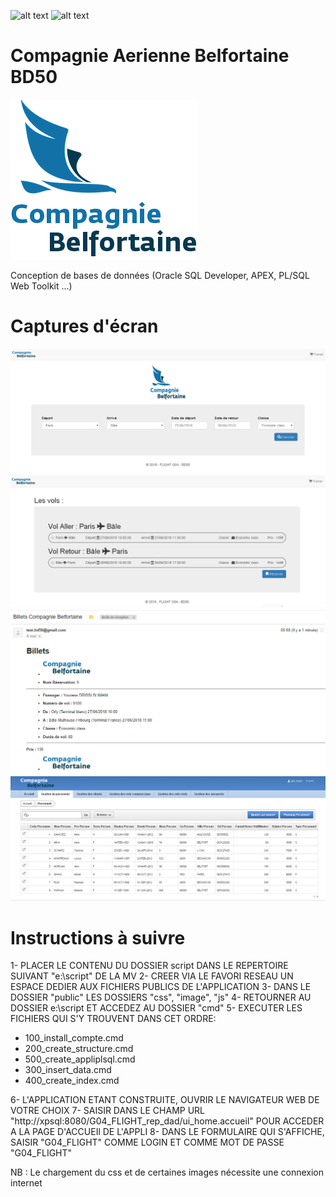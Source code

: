 ![alt text](https://img.icons8.com/color/48/000000/oracle-logo.png) ![alt text](https://img.icons8.com/color/48/000000/bootstrap.png)

# Compagnie Aerienne Belfortaine BD50

![alt text](https://github.com/dsyouness/Compagnie-Aerienne-BD50/blob/master/image/logo.png)

Conception de bases de données (Oracle SQL Developer, APEX, PL/SQL Web Toolkit ...)

# Captures d'écran

![alt text](https://github.com/dsyouness/Compagnie-Aerienne-BD50/blob/master/image/home.png)
![alt text](https://github.com/dsyouness/Compagnie-Aerienne-BD50/blob/master/image/search.png)
![alt text](https://github.com/dsyouness/Compagnie-Aerienne-BD50/blob/master/image/email.png)
![alt text](https://github.com/dsyouness/Compagnie-Aerienne-BD50/blob/master/image/apex.png)


# Instructions à suivre


1- PLACER LE CONTENU DU DOSSIER script DANS LE REPERTOIRE SUIVANT "e:\script\" DE LA MV
2- CREER VIA LE FAVORI RESEAU UN ESPACE DEDIER AUX FICHIERS PUBLICS DE L'APPLICATION
3- DANS LE DOSSIER "public" LES DOSSIERS "css", "image", "js"
4- RETOURNER AU DOSSIER e:\script ET ACCEDEZ AU DOSSIER "cmd"
5- EXECUTER LES FICHIERS QUI S'Y TROUVENT DANS CET ORDRE:
   - 100_install_compte.cmd
   - 200_create_structure.cmd
   - 500_create_appliplsql.cmd
   - 300_insert_data.cmd
   - 400_create_index.cmd
   
6- L'APPLICATION ETANT CONSTRUITE, OUVRIR LE NAVIGATEUR WEB DE VOTRE CHOIX
7- SAISIR DANS LE CHAMP URL "http://xpsql:8080/G04_FLIGHT_rep_dad/ui_home.accueil" POUR ACCEDER A LA PAGE D'ACCUEIl DE L'APPLI
8- DANS LE FORMULAIRE QUI S'AFFICHE, SAISIR "G04_FLIGHT" COMME LOGIN ET COMME MOT DE PASSE "G04_FLIGHT"


NB : Le chargement du css et de certaines images nécessite une connexion internet

